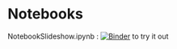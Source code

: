 # Notebooks

NotebookSlideshow.ipynb : [![Binder](https://mybinder.org/badge_logo.svg)](https://hub.mybinder.org/user/malinc-notebooks-3xdq2l4q/notebooks/NotebookSlideshows.ipynb#/) to try it out
